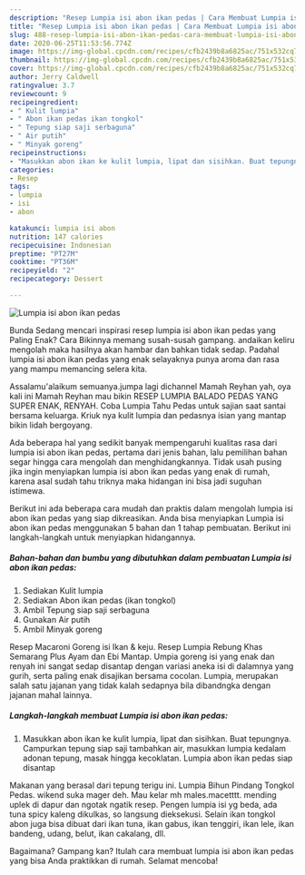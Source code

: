 ```yaml
---
description: "Resep Lumpia isi abon ikan pedas | Cara Membuat Lumpia isi abon ikan pedas Yang Sedap"
title: "Resep Lumpia isi abon ikan pedas | Cara Membuat Lumpia isi abon ikan pedas Yang Sedap"
slug: 488-resep-lumpia-isi-abon-ikan-pedas-cara-membuat-lumpia-isi-abon-ikan-pedas-yang-sedap
date: 2020-06-25T11:53:56.774Z
image: https://img-global.cpcdn.com/recipes/cfb2439b8a6825ac/751x532cq70/lumpia-isi-abon-ikan-pedas-foto-resep-utama.jpg
thumbnail: https://img-global.cpcdn.com/recipes/cfb2439b8a6825ac/751x532cq70/lumpia-isi-abon-ikan-pedas-foto-resep-utama.jpg
cover: https://img-global.cpcdn.com/recipes/cfb2439b8a6825ac/751x532cq70/lumpia-isi-abon-ikan-pedas-foto-resep-utama.jpg
author: Jerry Caldwell
ratingvalue: 3.7
reviewcount: 9
recipeingredient:
- " Kulit lumpia"
- " Abon ikan pedas ikan tongkol"
- " Tepung siap saji serbaguna"
- " Air putih"
- " Minyak goreng"
recipeinstructions:
- "Masukkan abon ikan ke kulit lumpia, lipat dan sisihkan. Buat tepungnya. Campurkan tepung siap saji tambahkan air, masukkan lumpia kedalam adonan tepung, masak hingga kecoklatan. Lumpia abon ikan pedas siap disantap"
categories:
- Resep
tags:
- lumpia
- isi
- abon

katakunci: lumpia isi abon 
nutrition: 147 calories
recipecuisine: Indonesian
preptime: "PT27M"
cooktime: "PT36M"
recipeyield: "2"
recipecategory: Dessert

---
```



![Lumpia isi abon ikan pedas](https://img-global.cpcdn.com/recipes/cfb2439b8a6825ac/751x532cq70/lumpia-isi-abon-ikan-pedas-foto-resep-utama.jpg)

Bunda Sedang mencari inspirasi resep lumpia isi abon ikan pedas yang Paling Enak? Cara Bikinnya memang susah-susah gampang. andaikan keliru mengolah maka hasilnya akan hambar dan bahkan tidak sedap. Padahal lumpia isi abon ikan pedas yang enak selayaknya punya aroma dan rasa yang mampu memancing selera kita.

Assalamu&#39;alaikum semuanya.jumpa lagi dichannel Mamah Reyhan yah, oya kali ini Mamah Reyhan mau bikin RESEP LUMPIA BALADO PEDAS YANG SUPER ENAK, RENYAH. Coba Lumpia Tahu Pedas untuk sajian saat santai bersama keluarga. Kriuk nya kulit lumpia dan pedasnya isian yang mantap bikin lidah bergoyang.

Ada beberapa hal yang sedikit banyak mempengaruhi kualitas rasa dari lumpia isi abon ikan pedas, pertama dari jenis bahan, lalu pemilihan bahan segar hingga cara mengolah dan menghidangkannya. Tidak usah pusing jika ingin menyiapkan lumpia isi abon ikan pedas yang enak di rumah, karena asal sudah tahu triknya maka hidangan ini bisa jadi suguhan istimewa.


Berikut ini ada beberapa cara mudah dan praktis dalam mengolah lumpia isi abon ikan pedas yang siap dikreasikan. Anda bisa menyiapkan Lumpia isi abon ikan pedas menggunakan 5 bahan dan 1 tahap pembuatan. Berikut ini langkah-langkah untuk menyiapkan hidangannya.

<!--inarticleads1-->

##### Bahan-bahan dan bumbu yang dibutuhkan dalam pembuatan Lumpia isi abon ikan pedas:

1. Sediakan  Kulit lumpia
1. Sediakan  Abon ikan pedas (ikan tongkol)
1. Ambil  Tepung siap saji serbaguna
1. Gunakan  Air putih
1. Ambil  Minyak goreng


Resep Macaroni Goreng isi Ikan &amp; keju. Resep Lumpia Rebung Khas Semarang Plus Ayam dan Ebi Mantap. Umpia goreng isi yang enak dan renyah ini sangat sedap disantap dengan variasi aneka isi di dalamnya yang gurih, serta paling enak disajikan bersama cocolan. Lumpia, merupakan salah satu jajanan yang tidak kalah sedapnya bila dibandngka dengan jajanan mahal lainnya. 

<!--inarticleads2-->

##### Langkah-langkah membuat Lumpia isi abon ikan pedas:

1. Masukkan abon ikan ke kulit lumpia, lipat dan sisihkan. Buat tepungnya. Campurkan tepung siap saji tambahkan air, masukkan lumpia kedalam adonan tepung, masak hingga kecoklatan. Lumpia abon ikan pedas siap disantap


Makanan yang berasal dari tepung terigu ini. Lumpia Bihun Pindang Tongkol Pedas. wikend suka mager deh. Mau kelar mh males.macetttt. mending uplek di dapur dan ngotak ngatik resep. Pengen lumpia isi yg beda, ada tuna spicy kaleng dikulkas, so langsung dieksekusi. Selain ikan tongkol abon juga bisa dibuat dari ikan tuna, ikan gabus, ikan tenggiri, ikan lele, ikan bandeng, udang, belut, ikan cakalang, dll. 

Bagaimana? Gampang kan? Itulah cara membuat lumpia isi abon ikan pedas yang bisa Anda praktikkan di rumah. Selamat mencoba!
